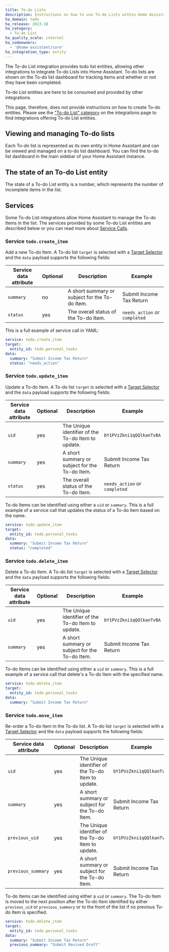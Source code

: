 ```yaml
---
title: To-do Lists
description: Instructions on how to use To-do Lists within Home Assistant.
ha_domain: todo
ha_release: 2023.10
ha_category:
  - To-do List
ha_quality_scale: internal
ha_codeowners:
  - '@home-assistant/core'
ha_integration_type: entity
---
```


The To-do List integration provides todo list entities, allowing other integrations
to integrate To-do Lists into Home Assistant. To-do lists are shown on the To-do list
dashboard for tracking items and whether or not they have been completed.

<div class='note'>

To-do List entities are here to be consumed and provided by other integrations.

This page, therefore, does not provide instructions on how to create To-do
entities. Please see the ["To-do List" category](/integrations/#to-do-list) on the
integrations page to find integrations offering To-do List entities.

</div>

## Viewing and managing To-do lists

Each To-do list is represented as its own entity in Home Assistant and can be
viewed and managed on a to-do list dashboard. You can find the to-do list dashboard
in the main sidebar of your Home Assistant instance.

## The state of an To-do List entity

The state of a To-do List entity is a number, which represents the number of
incomplete items in the list.


## Services

Some To-do List integrations allow Home Assistant to manage the To-do Items in the list. The
services provided by some To-do List entities are described below or you can read more about [Service Calls](/docs/scripts/service-calls/).

### Service `todo.create_item`

Add a new To-do Item. A To-do list `target` is selected with a [Target Selector](/docs/blueprint/selectors/#target-selector) and the `data` payload supports the following fields:

| Service data attribute | Optional | Description | Example |
| ---------------------- | -------- | ----------- | --------|
| `summary` | no | A short summary or subject for the To-do Item. | Submit Income Tax Return
| `status` | yes | The overall status of the To-do Item. |  `needs_action` or `completed`

This is a full example of service call in YAML:

```yaml
service: todo.create_item
target:
  entity_id: todo.personal_tasks
data:
  summary: "Submit Income Tax Return"
  status: "needs_action"
```

### Service `todo.update_item`

Update a To-do Item. A To-do list `target` is selected with a [Target Selector](/docs/blueprint/selectors/#target-selector) and the `data` payload supports the following fields:

| Service data attribute | Optional | Description | Example |
| ---------------------- | -------- | ----------- | --------|
| `uid` | yes | The Unique identifier of the To-do Item to update. | `bY1PVzZkni1qQQlkanTvBA`
| `summary` | yes | A short summary or subject for the To-do Item. | Submit Income Tax Return
| `status` | yes | The overall status of the To-do Item. |  `needs_action` or `completed`

To-do Items can be identified using either a `uid` or `summary`. This is a full example of
a service call that updates the status of a To-do Item based on the name.

```yaml
service: todo.update_item
target:
  entity_id: todo.personal_tasks
data:
  summary: "Submit Income Tax Return"
  status: "completed"
```

### Service `todo.delete_item`

Delete a To-do Item. A To-do list `target` is selected with a [Target Selector](/docs/blueprint/selectors/#target-selector) and the `data` payload supports the following fields:

| Service data attribute | Optional | Description | Example |
| ---------------------- | -------- | ----------- | --------|
| `uid` | yes | The Unique identifier of the To-do Item to update. | `bY1PVzZkni1qQQlkanTvBA`
| `summary` | yes | A short summary or subject for the To-do Item. | Submit Income Tax Return

To-do Items can be identified using either a `uid` or `summary`. This is a full example of
a service call that delete's a To-do Item with the specified name.

```yaml
service: todo.delete_item
target:
  entity_id: todo.personal_tasks
data:
  summary: "Submit Income Tax Return"
```


### Service `todo.move_item`

Re-order a To-do Item in the To-do list. A To-do list `target` is selected with
a [Target Selector](/docs/blueprint/selectors/#target-selector) and the `data`
payload supports the following fields:

| Service data attribute | Optional | Description | Example |
| ---------------------- | -------- | ----------- | --------|
| `uid` | yes | The Unique identifier of the To-do Item to update. | `bY1PVzZkni1qQQlkanTvBA`
| `summary` | yes | A short summary or subject for the To-do Item. | Submit Income Tax Return
| `previous_uid` | yes | The Unique identifier of the To-do Item to update. | `bY1PVzZkni1qQQlkanTvBA`
| `previous_summary` | yes | A short summary or subject for the To-do Item. | Submit Income Tax Return

To-do Items can be identified using either a `uid` or `summary`. The To-do Item is moved
to the next position after the To-do Item identified by either `previous_uid` or `previous_summary`
or to the front of the list if no previous To-do Item is specified.

```yaml
service: todo.delete_item
target:
  entity_id: todo.personal_tasks
data:
  summary: "Submit Income Tax Return"
  previous_summary: "Submit Revised Draft"
```